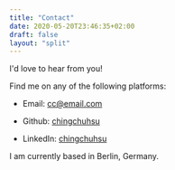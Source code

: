 ```yaml
---
title: "Contact"
date: 2020-05-20T23:46:35+02:00
draft: false
layout: "split"
---
```

I'd love to hear from you!

Find me on any of the following platforms:

* Email: cc@email.com

* Github: [chingchuhsu](https://github.com/chingchuhsu)

* LinkedIn: [chingchuhsu](https://www.linkedin.com/in/ching-chu-hsu-609213174/)

I am currently based in Berlin, Germany.